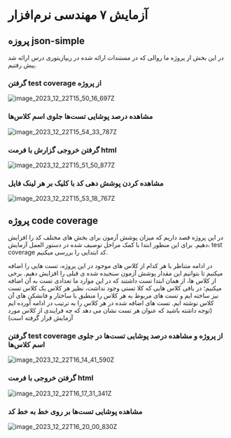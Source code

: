 # آزمایش ۷ مهندسی نرم‌افزار
## پروزه json-simple
در این بخش از پروژه ما روالی که در مستندات ارائه شده در ریپازیتوری درس ارائه شد پیش رفتیم.
### گرفتن test coverage از پروژه

![image_2023_12_22T15_50_16_697Z](https://github.com/yasamingol/CodeCoverageProject/assets/59218135/bfacc72e-f01c-4936-9402-de301f6ee08d)

### مشاهده درصد پوشایی تست‌ها جلوی اسم کلاس‌ها

![image_2023_12_22T15_54_33_787Z](https://github.com/yasamingol/CodeCoverageProject/assets/59218135/5dad0755-0db3-47ed-beaf-a20feb518b66)

### گرفتن خروجی گزارش با فرمت html

![image_2023_12_22T15_51_50_877Z](https://github.com/yasamingol/CodeCoverageProject/assets/59218135/38262916-54c3-459e-9391-e67496ae324a)


### مشاهده کردن پوشش دهی کد با کلیک بر هر لینک فایل

![image_2023_12_22T15_53_18_767Z](https://github.com/yasamingol/CodeCoverageProject/assets/59218135/c0aeadd4-ab36-429a-9fe2-39748cd692dc)

## پروژه code coverage
در این پروژه قصد داریم که میزان پوشش آزمون برای بخش های مختلف کد را افزایش دهیم. برای این منظور ابتدا با کمک مراحل توصیف شده در دستور العمل آزمایش، test coverage کد ابتدایی را بررسی میکنیم.

در ادامه متناظر با هر کدام از کلاس های موجود در این پروژه، تست هایی را اضافه میکنیم تا بتوانیم این مقدار پوشش آزمون سنجیده شده ی قبلی را افزایش دهیم. برخی از کلاس ها، از همان ابتدا تست داشتند که در این موارد ما تعدادی تست به آن اضافه میکنیم؛ در باقی کلاس هایی که کلا تستی وجود نداشت، نظیر هر کلاس یک کلاس تست نیز ساخته ایم و تست های مربوط به هر کلاس را منطبق با ساختار و فانشکن های آن کلاس نوشته ایم. تست های اضافه شده در هر کلاس را به ترتیب در ادامه آورده ایم (توجه داشته باشید که عنوان هر تست نشان می دهد که چه فرایندی از کلاس مورد آزمایش قرار گرفته است)

### گرفتن test coverage از پروژه و مشاهده درصد پوشایی تست‌ها در جلوی اسم کلاس‌ها

![image_2023_12_22T16_14_41_590Z](https://github.com/yasamingol/CodeCoverageProject/assets/59218135/abb69b7c-24e1-40e0-bd1c-c1cbae1d472c)

### گرفتن خروجی با فرمت html

![image_2023_12_22T16_17_31_341Z](https://github.com/yasamingol/CodeCoverageProject/assets/59218135/5f3d1147-d581-4873-b2b8-aa556467b2c5)

### مشاهده پوشایی تست‌ها بر روی خط به خط کد
![image_2023_12_22T16_20_00_830Z](https://github.com/yasamingol/CodeCoverageProject/assets/59218135/2e028fbd-a433-4a98-a282-5476ea253fce)



